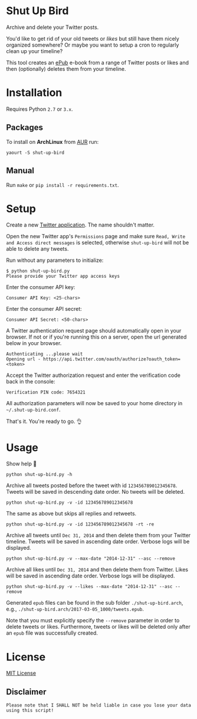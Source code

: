 # Shut Up Bird

Archive and delete your Twitter posts.

You'd like to get rid of your old tweets or _likes_ but still have them nicely organized somewhere? Or maybe you want to setup a cron to regularly clean up your timeline?

This tool creates an [ePub](https://en.wikipedia.org/wiki/EPUB) e-book from a range of Twitter posts or likes and then (optionally) deletes them from your timeline.

# Installation

Requires Python `2.7` or `3.x`.

## Packages

To install on **ArchLinux** from [AUR](https://aur.archlinux.org/packages/shut-up-bird) run:

    yaourt -S shut-up-bird

## Manual

Run `make` or `pip install -r requirements.txt`.

# Setup

Create a new [Twitter application](https://apps.twitter.com/). The name shouldn't matter.

Open the new Twitter app's `Permissions` page and make sure `Read, Write and Access direct messages` is selected, otherwise `shut-up-bird` will not be able to delete any tweets.

Run without any parameters to initialize:

    $ python shut-up-bird.py
    Please provide your Twitter app access keys

Enter the consumer API key:

    Consumer API Key: <25-chars>

Enter the consumer API secret:

    Consumer API Secret: <50-chars>

A Twitter authentication request page should automatically open in your browser. If not or if you're running this on a server, open the url generated below in your browser.

    Authenticating ...please wait
    Opening url - https://api.twitter.com/oauth/authorize?oauth_token=<token>

Accept the Twitter authorization request and enter the verification code back in the console:

    Verification PIN code: 7654321

All authorization parameters will now be saved to your home directory in `~/.shut-up-bird.conf`.

That's it. You're ready to go. :ok_hand:

# Usage

Show help :eyes:

    python shut-up-bird.py -h 

Archive all tweets posted before the tweet with id `123456789012345678`. Tweets will be saved in descending date order. No tweets will be deleted.

    python shut-up-bird.py -v -id 123456789012345678

The same as above but skips all replies and retweets.

    python shut-up-bird.py -v -id 123456789012345678 -rt -re

Archive all tweets until `Dec 31, 2014` and then delete them from your Twitter timeline. Tweets will be saved in ascending date order. Verbose logs will be displayed.

    python shut-up-bird.py -v --max-date "2014-12-31" --asc --remove 

Archive all likes until `Dec 31, 2014` and then delete them from Twitter. Likes will be saved in ascending date order. Verbose logs will be displayed.

    python shut-up-bird.py -v --likes --max-date "2014-12-31" --asc --remove

Generated `epub` files can be found in the sub folder `./shut-up-bird.arch`, e.g., `./shut-up-bird.arch/2017-03-05_1000/tweets.epub`.

Note that you must explicitly specify the `--remove` parameter in order to delete tweets or likes. Furthermore, tweets or likes will be deleted only after an `epub` file was successfully created.

# License

[MIT License](LICENSE)

## Disclaimer

    Please note that I SHALL NOT be held liable in case you lose your data using this script! 
